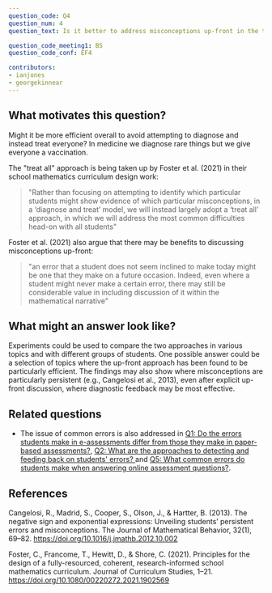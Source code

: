 ```yaml
---
question_code: Q4 
question_num: 4 
question_text: Is it better to address misconceptions up-front in the teaching (e.g. by presenting example student work and asking "where is the mistake"), rather than trying to detect and give feedback in it after the mistake is made? 

question_code_meeting1: B5 
question_code_conf: EF4 

contributors: 
- ianjones
- georgekinnear
---
```


## What motivates this question?

Might it be more efficient overall to avoid attempting to diagnose and instead treat everyone? In medicine we diagnose rare things but we give everyone a vaccination.

The "treat all" approach is being taken up by Foster et al. (2021) in their school mathematics curriculum design work:

> "Rather than focusing on attempting to identify which particular students might show evidence of which particular misconceptions, in a ‘diagnose and treat’ model, we will instead largely adopt a ‘treat all’ approach, in which we will address the most common difficulties head-on with all students"

Foster et al. (2021) also argue that there may be benefits to discussing misconceptions up-front:

> "an error that a student does not seem inclined to make today might be one that they make on a future occasion. Indeed, even where a student might never make a certain error, there may still be considerable value in including discussion of it within the mathematical narrative"

## What might an answer look like?

Experiments could be used to compare the two approaches in various topics and with different groups of students. One possible answer could be a selection of topics where the up-front approach has been found to be particularly efficient. The findings may also show where misconceptions are particularly persistent (e.g., Cangelosi et al., 2013), even after explicit up-front discussion, where diagnostic feedback may be most effective.

## Related questions

* The issue of common errors is also addressed in [Q1: Do the errors students make in e-assessments differ from those they make in paper-based assessments?](Q1), [Q2: What are the approaches to detecting and feeding back on students' errors? ](Q2) and [Q5: What common errors do students make when answering online assessment questions?](Q5).

## References

Cangelosi, R., Madrid, S., Cooper, S., Olson, J., & Hartter, B. (2013). The negative sign and exponential expressions: Unveiling students’ persistent errors and misconceptions. The Journal of Mathematical Behavior, 32(1), 69–82. https://doi.org/10.1016/j.jmathb.2012.10.002

Foster, C., Francome, T., Hewitt, D., & Shore, C. (2021). Principles for the design of a fully-resourced, coherent, research-informed school mathematics curriculum. Journal of Curriculum Studies, 1–21. https://doi.org/10.1080/00220272.2021.1902569